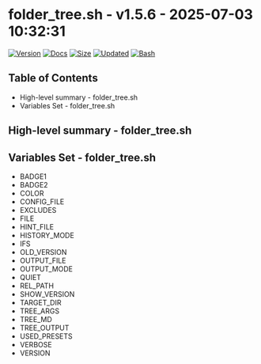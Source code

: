 # folder_tree.sh - v1.5.6 - 2025-07-03 10:32:31

[![Version](https://img.shields.io/badge/version-1.5.6-purple.svg)](./folder_tree.sh)
[![Docs](https://img.shields.io/badge/docs-generated-orange.svg)](./docs/folder_tree.md)
[![Size](https://img.shields.io/badge/size-7.7KB-yellow)](./folder_tree.sh)
[![Updated](https://img.shields.io/badge/updated-2025--07--03-blue)](./folder_tree.sh)
[![Bash](https://img.shields.io/badge/bash-5--2--21-red)](https://www.gnu.org/software/bash/)

## Table of Contents
- High-level summary - folder_tree.sh
- Variables Set - folder_tree.sh

## High-level summary - folder_tree.sh


## Variables Set - folder_tree.sh
- BADGE1
- BADGE2
- COLOR
- CONFIG_FILE
- EXCLUDES
- FILE
- HINT_FILE
- HISTORY_MODE
- IFS
- OLD_VERSION
- OUTPUT_FILE
- OUTPUT_MODE
- QUIET
- REL_PATH
- SHOW_VERSION
- TARGET_DIR
- TREE_ARGS
- TREE_MD
- TREE_OUTPUT
- USED_PRESETS
- VERBOSE
- VERSION
